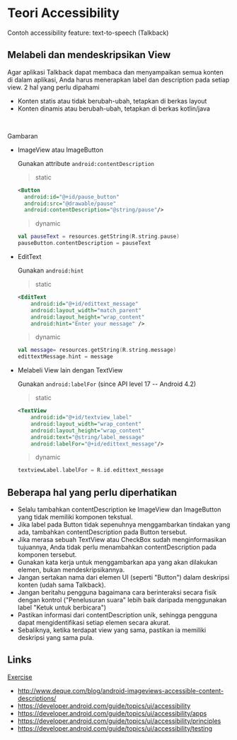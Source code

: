 # Teori Accessibility

Contoh accessibility feature: text-to-speech (Talkback)

## Melabeli dan mendeskripsikan View

Agar aplikasi Talkback dapat membaca dan menyampaikan semua konten di dalam aplikasi, Anda harus menerapkan label dan description pada setiap view. 2 hal yang perlu dipahami

- Konten statis atau tidak berubah-ubah, tetapkan di berkas layout
- Konten dinamis atau berubah-ubah, tetapkan di berkas kotlin/java

<br />

Gambaran

- ImageView atau ImageButton

  Gunakan attribute `android:contentDescription`

  > static

  ```xml
  <Button
    android:id="@+id/pause_button"
    android:src="@drawable/pause"
    android:contentDescription="@string/pause"/>
  ```

  > dynamic

  ```kotlin
  val pauseText = resources.getString(R.string.pause)
  pauseButton.contentDescription = pauseText
  ```

- EditText

  Gunakan `android:hint`

  > static

  ```xml
  <EditText
      android:id="@+id/edittext_message"
      android:layout_width="match_parent"
      android:layout_height="wrap_content"
      android:hint="Enter your message" />
  ```

  > dynamic

  ```kotlin
  val message= resources.getString(R.string.message)
  edittextMessage.hint = message
  ```

- Melabeli View lain dengan TextView

  Gunakan `android:labelFor` (since API level 17 -- Android 4.2)

  > static

  ```xml
  <TextView
      android:id="@+id/textview_label"
      android:layout_width="wrap_content"
      android:layout_height="wrap_content"
      android:text="@string/label_message"
      android:labelFor="@+id/edittext_message"/>
  ```

  > dynamic

  ```kotlin
  textviewLabel.labelFor = R.id.edittext_message
  ```

## Beberapa hal yang perlu diperhatikan

- Selalu tambahkan contentDescription ke ImageView dan ImageButton yang tidak memiliki komponen tekstual.
- Jika label pada Button tidak sepenuhnya menggambarkan tindakan yang ada, tambahkan contentDescription pada Button tersebut.
- Jika merasa sebuah TextView atau CheckBox sudah menginformasikan tujuannya, Anda tidak perlu menambahkan contentDescription pada komponen tersebut.
- Gunakan kata kerja untuk menggambarkan apa yang akan dilakukan elemen, bukan mendeskripsikannya.
- Jangan sertakan nama dari elemen UI (seperti "Button") dalam deskripsi konten (udah sama Talkback).
- Jangan beritahu pengguna bagaimana cara berinteraksi secara fisik dengan kontrol ("Penelusuran suara" lebih baik daripada menggunakan label "Ketuk untuk berbicara")
- Pastikan informasi dari contentDescription unik, sehingga pengguna dapat mengidentifikasi setiap elemen secara akurat.
- Sebaliknya, ketika terdapat view yang sama, pastikan ia memiliki deskripsi yang sama pula.

## Links

[Exercise](./MyProductDetail)

- http://www.deque.com/blog/android-imageviews-accessible-content-descriptions/
- https://developer.android.com/guide/topics/ui/accessibility
- https://developer.android.com/guide/topics/ui/accessibility/apps
- https://developer.android.com/guide/topics/ui/accessibility/principles
- https://developer.android.com/guide/topics/ui/accessibility/testing
